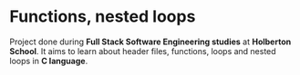 # Functions, nested loops

Project done during **Full Stack Software Engineering studies** at **Holberton School**. It aims to learn about header files, functions, loops and nested loops in **C language**.
